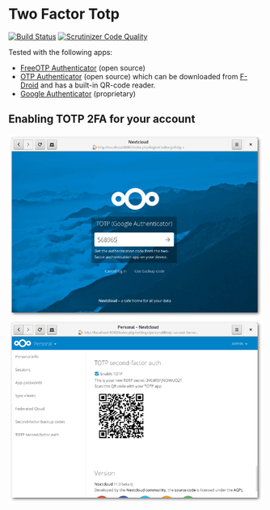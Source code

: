 # Two Factor Totp
[![Build Status](https://travis-ci.org/nextcloud/twofactor_totp.svg?branch=master)](https://travis-ci.org/nextcloud/twofactor_totp)
[![Scrutinizer Code Quality](https://scrutinizer-ci.com/g/nextcloud/twofactor_totp/badges/quality-score.png?b=master)](https://scrutinizer-ci.com/g/nextcloud/twofactor_totp/?branch=master)

Tested with the following apps:
* [FreeOTP Authenticator](https://play.google.com/store/apps/details?id=org.fedorahosted.freeotp) (open source)
* [OTP Authenticator](https://github.com/0xbb/otp-authenticator) (open source) which can be downloaded from [F-Droid](https://f-droid.org/repository/browse/?fdfilter=totp&fdid=net.bierbaumer.otp_authenticator) and has a built-in QR-code reader.
* [Google Authenticator](https://play.google.com/store/apps/details?id=com.google.android.apps.authenticator2) (proprietary)

## Enabling TOTP 2FA for your account
![](screenshots/enter_challenge.png)
![](screenshots/settings.png)
